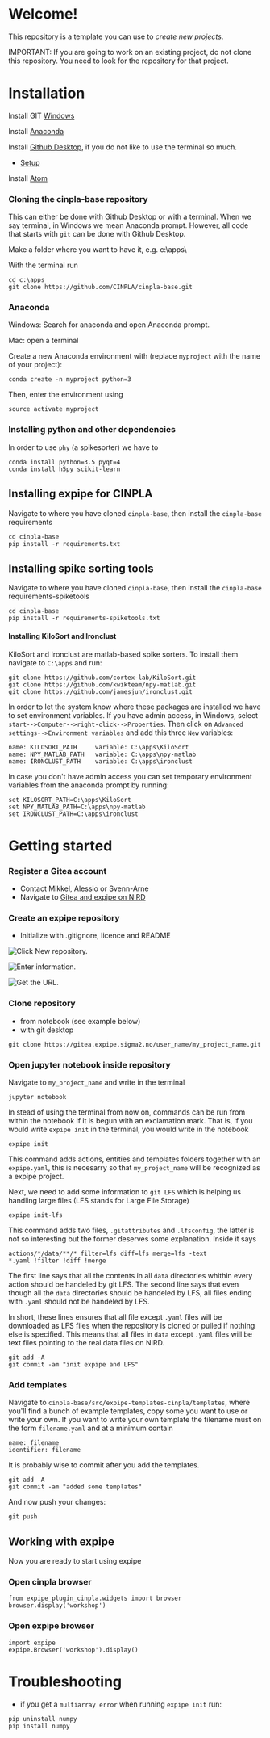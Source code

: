 # Welcome!

This repository is a template you can use to *create new projects*.

IMPORTANT: If you are going to work on an existing project, do not clone this repository. You need to look for the repository for that project.

# Installation
Install GIT [Windows](https://git-scm.com/downloads)

Install [Anaconda](https://www.anaconda.com/download/#linux)

Install [Github Desktop](https://desktop.github.com/), if you do not like to use the terminal so much.
 * [Setup](https://help.github.com/desktop/guides/getting-started-with-github-desktop/setting-up-github-desktop/)

Install [Atom](https://atom.io/)

### Cloning the cinpla-base repository
This can either be done with Github Desktop
or with a terminal. When we say terminal, in Windows we mean Anaconda prompt.
However, all code that starts with `git` can be done with Github Desktop.

Make a folder where you want to have it, e.g. c:\apps\

With the terminal run

~~~~~~~~~~~~~~~~~~~~~~~~~~~~~~~~~~~~~~~~~~~~~~~~~~~~~~~~~~~~~~~
cd c:\apps
git clone https://github.com/CINPLA/cinpla-base.git
~~~~~~~~~~~~~~~~~~~~~~~~~~~~~~~~~~~~~~~~~~~~~~~~~~~~~~~~~~~~~~~

### Anaconda
Windows: Search for anaconda and open Anaconda prompt.

Mac: open a terminal

Create a new Anaconda environment with (replace `myproject` with the name of your project):

```
conda create -n myproject python=3
```

Then, enter the environment using

```
source activate myproject
```

### Installing python and other dependencies
In order to use `phy` (a spikesorter) we have to


~~~~~~~~~~~~~~~~~~~~~~~~~~~~~~~~~~~~~~~~~~~~~~~~~~~~~~~~~~~~~~~
conda install python=3.5 pyqt=4
conda install h5py scikit-learn
~~~~~~~~~~~~~~~~~~~~~~~~~~~~~~~~~~~~~~~~~~~~~~~~~~~~~~~~~~~~~~~

## Installing expipe for CINPLA
Navigate to where you have cloned `cinpla-base`, then install the `cinpla-base`
requirements

~~~~~~~~~~~~~~~~~~~~~~~~~~~~~~~~~~~~~~~~~~~~~~~~~~~~~~~~~~~~~~~
cd cinpla-base
pip install -r requirements.txt
~~~~~~~~~~~~~~~~~~~~~~~~~~~~~~~~~~~~~~~~~~~~~~~~~~~~~~~~~~~~~~~

## Installing spike sorting tools
Navigate to where you have cloned `cinpla-base`, then install the `cinpla-base`
requirements-spiketools

~~~~~~~~~~~~~~~~~~~~~~~~~~~~~~~~~~~~~~~~~~~~~~~~~~~~~~~~~~~~~~~
cd cinpla-base
pip install -r requirements-spiketools.txt
~~~~~~~~~~~~~~~~~~~~~~~~~~~~~~~~~~~~~~~~~~~~~~~~~~~~~~~~~~~~~~~

#### Installing KiloSort and Ironclust

KiloSort and Ironclust are matlab-based spike sorters. To install them navigate to `C:\apps` and run:

~~~~~~~~~~~~~~~~~~~~~~~~~~~~~~~~~~~~~~~~~~~~~~~~~~~~~~~~~~~~~~~
git clone https://github.com/cortex-lab/KiloSort.git
git clone https://github.com/kwikteam/npy-matlab.git
git clone https://github.com/jamesjun/ironclust.git
~~~~~~~~~~~~~~~~~~~~~~~~~~~~~~~~~~~~~~~~~~~~~~~~~~~~~~~~~~~~~~~

In order to let the system know where these packages are installed we have to set environment variables. If you have admin access, in Windows, select `start-->Computer-->right-click-->Properties`. Then click on `Advanced settings-->Environment variables` and add this three `New` variables:
~~~~~~~~~~~~~~~~~~~~~~~~~~~~~~~~~~~~~~~~~~~~~~~~~~~~~~~~~~~~~~~
name: KILOSORT_PATH     variable: C:\apps\KiloSort
name: NPY_MATLAB_PATH   variable: C:\apps\npy-matlab
name: IRONCLUST_PATH    variable: C:\apps\ironclust
~~~~~~~~~~~~~~~~~~~~~~~~~~~~~~~~~~~~~~~~~~~~~~~~~~~~~~~~~~~~~~~

In case you don't have admin access you can set temporary environment variables from the anaconda prompt by running:
~~~~~~~~~~~~~~~~~~~~~~~~~~~~~~~~~~~~~~~~~~~~~~~~~~~~~~~~~~~~~~~
set KILOSORT_PATH=C:\apps\KiloSort
set NPY_MATLAB_PATH=C:\apps\npy-matlab
set IRONCLUST_PATH=C:\apps\ironclust
~~~~~~~~~~~~~~~~~~~~~~~~~~~~~~~~~~~~~~~~~~~~~~~~~~~~~~~~~~~~~~~


# Getting started

### Register a Gitea account
 * Contact Mikkel, Alessio or Svenn-Arne
 * Navigate to [Gitea and expipe on NIRD](https://gitea.expipe.sigma2.no/)

### Create an expipe repository
 * Initialize with .gitignore, licence and README

<!-- <img src="new_repo.png" width=700><p><em>Click New repository.</em></p> -->
![<p><em>Click New repository.</em></p>](docs/new_repo.png)

<!-- <img src="new_repo_enter_info.png" width=700><p><em>Enter information.</em></p> -->
![<p><em>Enter information.</em></p>](docs/new_repo_enter_info.png)

<!-- <img src="my_project_get_url.png" width=700><p><em>Get the URL.</em></p> -->
![<p><em>Get the URL.</em></p>](docs/my_project_get_url.png)

### Clone repository
 * from notebook (see example below)
 * with git desktop


~~~~~~~~~~~~~~~~~~~~~~~~~~~~~~~~~~~~~~~~~~~~~~~~~~~~~~~~~~~~~~~
git clone https://gitea.expipe.sigma2.no/user_name/my_project_name.git
~~~~~~~~~~~~~~~~~~~~~~~~~~~~~~~~~~~~~~~~~~~~~~~~~~~~~~~~~~~~~~~

### Open jupyter notebook inside repository
Navigate to `my_project_name` and write in the terminal

~~~~~~~~~~~~~~~~~~~~~~~~~~~~~~~~~~~~~~~~~~~~~~~~~~~~~~~~~~~~~~~
jupyter notebook
~~~~~~~~~~~~~~~~~~~~~~~~~~~~~~~~~~~~~~~~~~~~~~~~~~~~~~~~~~~~~~~

In stead of using the terminal from now on, commands can be run from within the
notebook if it is begun with an exclamation mark. That is, if you would write
`expipe init` in the terminal, you would write in the notebook


~~~~~~~~~~~~~~~~~~~~~~~~~~~~~~~~~~~~~~~~~~~~~~~~~~~~~~~~~~~~~~~
expipe init
~~~~~~~~~~~~~~~~~~~~~~~~~~~~~~~~~~~~~~~~~~~~~~~~~~~~~~~~~~~~~~~

This command adds actions, entities and templates folders together with an
`expipe.yaml`, this is necesarry so that `my_project_name` will be recognized as
a expipe project.

Next, we need to add some information to `git LFS` which is helping us handling
large files (LFS stands for Large File Storage)


~~~~~~~~~~~~~~~~~~~~~~~~~~~~~~~~~~~~~~~~~~~~~~~~~~~~~~~~~~~~~~~
expipe init-lfs
~~~~~~~~~~~~~~~~~~~~~~~~~~~~~~~~~~~~~~~~~~~~~~~~~~~~~~~~~~~~~~~

This command adds two files, `.gitattributes` and `.lfsconfig`, the latter is not
so interesting but the former deserves some explanation. Inside it says


~~~~~~~~~~~~~~~~~~~~~~~~~~~~~~~~~~~~~~~~~~~~~~~~~~~~~~~~~~~~~~~
actions/*/data/**/* filter=lfs diff=lfs merge=lfs -text
*.yaml !filter !diff !merge
~~~~~~~~~~~~~~~~~~~~~~~~~~~~~~~~~~~~~~~~~~~~~~~~~~~~~~~~~~~~~~~

The first line says that all the contents in all `data` directories whithin every
action should be handeled by git LFS. The second line says that even though all
the `data` directories should be handeled by LFS, all files ending with `.yaml`
should not be handeled by LFS.

In short, these lines ensures that all file except `.yaml` files will be downloaded
as LFS files when the repository is cloned or pulled if nothing else is specified.
This means that all files in `data` except `.yaml` files will be text files
pointing to the real data files on NIRD.


~~~~~~~~~~~~~~~~~~~~~~~~~~~~~~~~~~~~~~~~~~~~~~~~~~~~~~~~~~~~~~~
git add -A
git commit -am "init expipe and LFS"
~~~~~~~~~~~~~~~~~~~~~~~~~~~~~~~~~~~~~~~~~~~~~~~~~~~~~~~~~~~~~~~

### Add templates
Navigate to `cinpla-base/src/expipe-templates-cinpla/templates`, where you'll
find a bunch of example templates, copy some you want to use or write your own.
If you want to write your own template the filename must on the form
`filename.yaml` and at a minimum contain


~~~~~~~~~~~~~~~~~~~~~~~~~~~~~~~~~~~~~~~~~~~~~~~~~~~~~~~~~~~~~~~
name: filename
identifier: filename
~~~~~~~~~~~~~~~~~~~~~~~~~~~~~~~~~~~~~~~~~~~~~~~~~~~~~~~~~~~~~~~

It is probably wise to commit after you add the templates.

~~~~~~~~~~~~~~~~~~~~~~~~~~~~~~~~~~~~~~~~~~~~~~~~~~~~~~~~~~~~~~~
git add -A
git commit -am "added some templates"
~~~~~~~~~~~~~~~~~~~~~~~~~~~~~~~~~~~~~~~~~~~~~~~~~~~~~~~~~~~~~~~

And now push your changes:

~~~~~~~~~~~~~~~~~~~~~~~~~~~~~~~~~~~~~~~~~~~~~~~~~~~~~~~~~~~~~~~
git push
~~~~~~~~~~~~~~~~~~~~~~~~~~~~~~~~~~~~~~~~~~~~~~~~~~~~~~~~~~~~~~~

## Working with expipe
Now you are ready to start using expipe

### Open cinpla browser


~~~~~~~~~~~~~~~~~~~~~~~~~~~~~~~~~~~~~~~~~~~~~~~~~~~~~~~~~~~~~~~
from expipe_plugin_cinpla.widgets import browser
browser.display('workshop')
~~~~~~~~~~~~~~~~~~~~~~~~~~~~~~~~~~~~~~~~~~~~~~~~~~~~~~~~~~~~~~~

### Open expipe browser

~~~~~~~~~~~~~~~~~~~~~~~~~~~~~~~~~~~~~~~~~~~~~~~~~~~~~~~~~~~~~~~
import expipe
expipe.Browser('workshop').display()
~~~~~~~~~~~~~~~~~~~~~~~~~~~~~~~~~~~~~~~~~~~~~~~~~~~~~~~~~~~~~~~


# Troubleshooting

- if you get a `multiarray error` when running `expipe init` run:
~~~~~~~~~~~~~~~~~~~~~~~~~~~~~~~~~~~~~~~~~~~~~~~~~~~~~~~~~~~~~~~
pip uninstall numpy
pip install numpy
~~~~~~~~~~~~~~~~~~~~~~~~~~~~~~~~~~~~~~~~~~~~~~~~~~~~~~~~~~~~~~~

